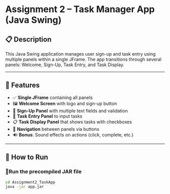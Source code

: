 # Assignment 2 – Task Manager App (Java Swing)

## 📋 Description
This Java Swing application manages user sign-up and task entry using multiple panels within a single JFrame. The app transitions through several panels: Welcome, Sign-Up, Task Entry, and Task Display.

---

## 🎯 Features

- ✅ **Single JFrame** containing all panels
- 🖼️ **Welcome Screen** with logo and sign-up button
- 📝 **Sign-Up Panel** with multiple text fields and validation
- 🧠 **Task Entry Panel** to input tasks
- 📋 **Task Display Panel** that shows tasks with checkboxes
- 🔁 **Navigation** between panels via buttons
- 🔊 **Bonus**: Sound effects on actions (click, complete, etc.)

---

## 🚀 How to Run

### 🧩Run the precompiled JAR file
```bash
cd Assignment2_TaskApp
java -jar app.jar
